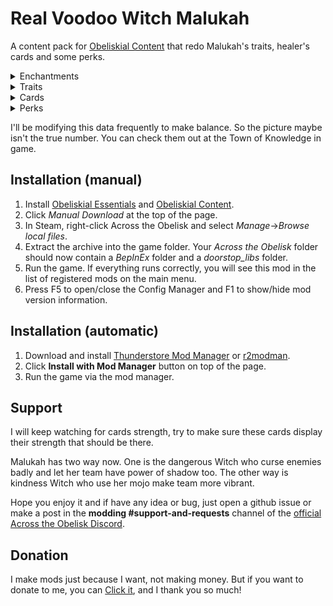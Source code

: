 # Real Voodoo Witch Malukah

A content pack for [Obeliskial Content](https://across-the-obelisk.thunderstore.io/package/meds/Obeliskial_Content/) that redo Malukah's traits, healer's cards and some perks.

<details>
<summary>Enchantments</summary>

### Enchantments

![Yin_Ritual](https://github.com/4AleRoL4/ATO-Real_Voodoo_Witch_Malukah/blob/main/Picture/yin_ritual.png?raw=true)

![Yang_Ritual](https://github.com/4AleRoL4/ATO-Real_Voodoo_Witch_Malukah/blob/main/Picture/yang_ritual.png?raw=true)
</details>

<details>
<summary>Traits</summary>

### Level 3

Jinx: When dealing damage with a Hit, apply 2 Dark and Poison. Regeneration on heroes increases Shadow damage by 0.5 per charge.

Healing Brew: All heroes gain +1 to All damage done and Heal reveived for every 12 hp above 70 hp they have. When you play a \"Healing Spell\" or \"Shadow Spell\" card that costs Energy, refund 1 Energy and grant 2 Regeneration and 1 Vitality to the lowest HP hero. (3 times/turn).

### Level 5

Shadow Form: Dark and Poison +2. Dark on monsters explosion charges charges +5 and deals 0.5 more damage per charge.

PS: I modify the logic of increasing dark explosion stack. Now **The Dark One** and other equipment can stack together.

e.g. Team have **The Dark One** and **Black Deck**, Malukah choice Shadow Form trait, so Dark on enemies will explode at 25+9+5+5 = 44 stack.
</details>

<details>
<summary>Cards</summary>

### Cards

![Black_Hole](https://github.com/4AleRoL4/ATO-Real_Voodoo_Witch_Malukah/blob/main/Picture/black_hole.png?raw=true)

![Circle_of_Healing](https://github.com/4AleRoL4/ATO-Real_Voodoo_Witch_Malukah/blob/main/Picture/circle_of_healing.png?raw=true)

![Pulsing_Heal](https://github.com/4AleRoL4/ATO-Real_Voodoo_Witch_Malukah/blob/main/Picture/pulsing_heal.png?raw=true)

![Ruin_Bolt](https://github.com/4AleRoL4/ATO-Real_Voodoo_Witch_Malukah/blob/main/Picture/ruin_bolt.png?raw=true)

And 12 more cards.

Cards List: **Black Hole**, **Circle of Healing**, **Condemnation**, **Dark Outbreak**, **Death's Reach**, **Entomb**, **Mass Dispel**, **Melodic Rhythm**, **Profane**, **Pulsing Heal**, **Ruin Bolt**, **Shadow Mend**, **Strong Mojo**, **Unholy Storm**, **Vile Lance**, **Vitalize**.
</details>

<details>
<summary>Perks</summary>

### Perks

The fourth Sharp: Sharp on heroes also increases the Shadow damage by 1 per charge. ( Right, I change it back )

The third Regeneration: Regeneration on heroes also increases all resistance by 0.5% per charge and increases Max HP by 1 per charge.

The first Vitality: Vitality on heroes instead increases Max HP by 8 per charge.

And the third Dark's description.
</details>

I'll be modifying this data frequently to make balance. So the picture maybe isn't the true number. You can check them out at the Town of Knowledge in game.

## Installation (manual)

1. Install [Obeliskial Essentials](https://across-the-obelisk.thunderstore.io/package/meds/Obeliskial_Essentials/) and [Obeliskial Content](https://across-the-obelisk.thunderstore.io/package/meds/Obeliskial_Content/).
2. Click _Manual Download_ at the top of the page.
3. In Steam, right-click Across the Obelisk and select _Manage_->_Browse local files_.
4. Extract the archive into the game folder. Your _Across the Obelisk_ folder should now contain a _BepInEx_ folder and a _doorstop\_libs_ folder.
5. Run the game. If everything runs correctly, you will see this mod in the list of registered mods on the main menu.
6. Press F5 to open/close the Config Manager and F1 to show/hide mod version information.

## Installation (automatic)

1. Download and install [Thunderstore Mod Manager](https://www.overwolf.com/app/Thunderstore-Thunderstore_Mod_Manager) or [r2modman](https://across-the-obelisk.thunderstore.io/package/ebkr/r2modman/).
2. Click **Install with Mod Manager** button on top of the page.
3. Run the game via the mod manager.

## Support

I will keep watching for cards strength, try to make sure these cards display their strength that should be there.

Malukah has two way now. One is the dangerous Witch who curse enemies badly and let her team have power of shadow too. The other way is kindness Witch who use her mojo make team more vibrant.

Hope you enjoy it and if have any idea or bug, just open a github issue or make a post in the **modding #support-and-requests** channel of the [official Across the Obelisk Discord](https://discord.gg/across-the-obelisk-679706811108163701).

## Donation

I make mods just because I want, not making money. But if you want to donate to me, you can [Click it](https://ko-fi.com/shazixnar), and I thank you so much!